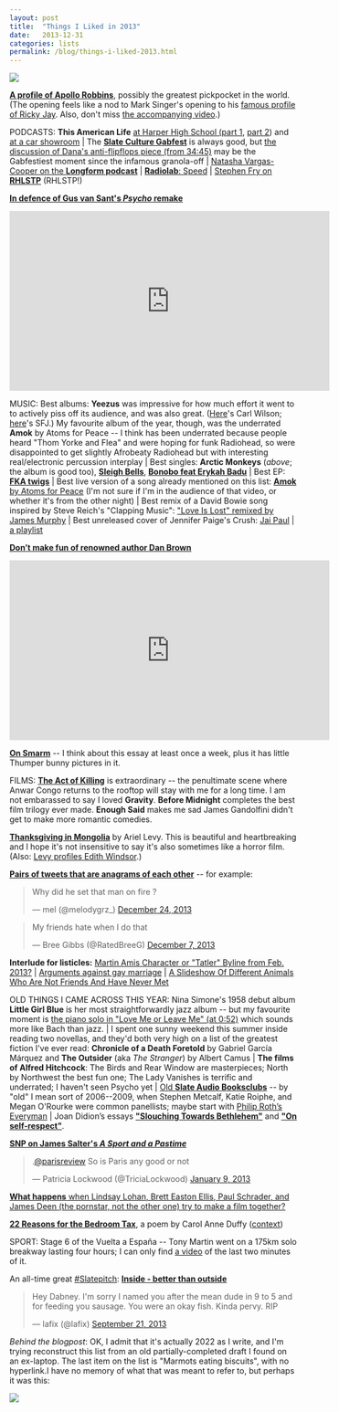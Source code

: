 ```yaml
---
layout: post
title:  "Things I Liked in 2013"
date:   2013-12-31
categories: lists
permalink: /blog/things-i-liked-2013.html
---
```


[![](../assets/img/2013-helicopter.jpg)](https://kottke.org/13/11/hungry-helicopter-eats-delicious-soldiers)

**[A profile of Apollo Robbins](https://www.newyorker.com/magazine/2013/01/07/a-pickpockets-tale)**, possibly the greatest pickpocket in the world. (The opening feels like a nod to Mark Singer's opening to his [famous profile of Ricky Jay](https://www.newyorker.com/magazine/1993/04/05/secrets-of-the-magus). Also, don't miss [the accompanying video](https://www.newyorker.com/video/watch/apollo-robbins-tricks-of-the-trade).)

PODCASTS: **This American Life** [at Harper High School (part 1](https://www.thisamericanlife.org/487/harper-high-school-part-one), [part 2](https://www.thisamericanlife.org/radio-archives/episode/488/harper-high-school-part-two)) and [at a car showroom](https://www.thisamericanlife.org/513/129-cars) \| The [**Slate Culture Gabfest**](https://slate.com/podcasts/culture-gabfest) is always good, but [the discussion of Dana's anti-flipflops piece (from 34:45)](https://www.wnyc.org/story/18c5a9595131ff03ec8001bc/) may be the Gabfestiest moment since the infamous granola-off \| [Natasha Vargas-Cooper on the **Longform podcast**](https://longform.org/player/longform-podcast-39-natasha-vargas-cooper) \| [**Radiolab**: Speed](https://www.wnycstudios.org/podcasts/radiolab/episodes/267124-speed) \| [Stephen Fry on **RHLSTP**](https://play.acast.com/s/rhlstp/rhlstp-18-stephen-fry) (RHLSTP!)

**[In defence of Gus van Sant's *Psycho* remake](https://www.houstonpress.com/film/gus-van-sants-psycho-just-turned-15-and-is-more-fascinating-than-you-remember-6600081)**

<iframe width="560" height="315" src="https://www.youtube.com/embed/bpOSxM0rNPM" title="YouTube video player" frameborder="0" allow="accelerometer; autoplay; clipboard-write; encrypted-media; gyroscope; picture-in-picture" allowfullscreen></iframe>

MUSIC: Best albums: **Yeezus** was impressive for how much effort it went to to actively piss off its audience, and was also great. ([Here](http://www.slate.com/articles/arts/music_box/2013/06/kanye_west_s_yeezus_reviewed.html)'s Carl Wilson; [here](http://www.newyorker.com/magazine/2013/06/24/black-noise)'s SFJ.) My favourite album of the year, though, was the underrated **Amok** by Atoms for Peace -- I think has been underrated because people heard "Thom Yorke and Flea" and were hoping for funk Radiohead, so were disappointed to get slightly Afrobeaty Radiohead but with interesting real/electronic percussion interplay \| Best singles: **Arctic Monkeys** (*above*; the album is good too), [**Sleigh Bells**](https://www.youtube.com/watch?v=UULVVnRcYOk), [**Bonobo feat Erykah Badu**](https://www.youtube.com/watch?v=lq7p_PuxRDI) \| Best EP: [**FKA twigs**](https://pitchfork.com/reviews/albums/18590-twigs-ep2/) \| Best live version of a song already mentioned on this list: [**Amok** by Atoms for Peace](https://www.youtube.com/watch?v=cP3iKrMDE-g) (I'm not sure if I'm in the audience of that video, or whether it's from the other night) \| Best remix of a David Bowie song inspired by Steve Reich's "Clapping Music": ["Love Is Lost" remixed by James Murphy](https://www.youtube.com/watch?v=dOy7vPwEtCw) \| Best unreleased cover of Jennifer Paige's Crush: [Jai Paul](https://www.youtube.com/watch?v=KvHYFl0kqIk) \| [a playlist](https://open.spotify.com/playlist/7hrqmvmXv64RseQR99pNu4?si=409e8d7ca15149a4)

**[Don’t make fun of renowned author Dan Brown](https://www.telegraph.co.uk/books/authors/dont-make-fun-of-renowned-dan-brown/)**

<p><iframe width="560" height="315" src="https://www.youtube.com/embed/-b9cW6cU34I" title="YouTube video player" frameborder="0" allow="accelerometer; autoplay; clipboard-write; encrypted-media; gyroscope; picture-in-picture" allowfullscreen></iframe></p>

**[On Smarm](https://www.gawkerarchives.com/on-smarm-1476594977)** -- I think about this essay at least once a week, plus it has little Thumper bunny pictures in it.

FILMS: [**The Act of Killing**](https://slate.com/culture/2013/07/the-act-of-killing-documentary-reviewed.html) is extraordinary -- the penultimate scene where Anwar Congo returns to the rooftop will stay with me for a long time. I am not embarassed to say I loved **Gravity**. **Before Midnight** completes the best film trilogy ever made. **Enough Said** makes me sad James Gandolfini didn't get to make more romantic comedies.

[**Thanksgiving in Mongolia**](https://www.newyorker.com/magazine/2013/11/18/thanksgiving-in-mongolia) by Ariel Levy. This is beautiful and heartbreaking and I hope it's not insensitive to say it's also sometimes like a horror film. (Also: [Levy profiles Edith Windsor](https://www.newyorker.com/magazine/2013/09/30/the-perfect-wife).)

**[Pairs of tweets that are anagrams of each other](http://anagramatron.tumblr.com/)** -- for example:

<blockquote class="twitter-tweet"><p lang="en" dir="ltr">Why did he set that man on fire ?</p>&mdash; mel (@melodygrz_) <a href="https://twitter.com/melodygrz_/status/415302387310792704?ref_src=twsrc%5Etfw">December 24, 2013</a></blockquote> <script async src="https://platform.twitter.com/widgets.js" charset="utf-8"></script>

<blockquote class="twitter-tweet"><p lang="en" dir="ltr">My friends hate when I do that</p>&mdash; Bree Gibbs (@RatedBreeG) <a href="https://twitter.com/RatedBreeG/status/409389861221580800?ref_src=twsrc%5Etfw">December 7, 2013</a></blockquote> <script async src="https://platform.twitter.com/widgets.js" charset="utf-8"></script>

**Interlude for listicles:** [Martin Amis Character or "Tatler" Byline from Feb. 2013?](https://thehairpin.archive.town/2013/02/martin-amis-character-or-tatler-byline-from-feb-2013/) \| [Arguments against gay marriage](https://www.mcsweeneys.net/articles/arguments-against-gay-marriage) \| [A Slideshow Of Different Animals Who Are Not Friends And Have Never Met](https://the-toast.net/2013/12/02/animals-who-are-not-friends/)

OLD THINGS I CAME ACROSS THIS YEAR: Nina Simone's 1958 debut album **Little Girl Blue** is her most straightforwardly jazz album -- but my favourite moment is [the piano solo in "Love Me or Leave Me" (at 0:52)](https://www.youtube.com/watch?v=uId47pfkAaE) which sounds more like Bach than jazz. \| I spent one sunny weekend this summer inside reading two novellas, and they'd both very high on a list of the greatest fiction I've ever read: **Chronicle of a Death Foretold** by Gabriel García Márquez and **The Outsider** (aka *The Stranger*) by Albert Camus \| **The films of Alfred Hitchcock**: The Birds and Rear Window are masterpieces; North by Northwest the best fun one; The Lady Vanishes is terrific and underrated; I haven't seen Psycho yet \| [Old **Slate Audio Booksclubs**](https://open.spotify.com/show/33vvuCy1GFLAcdD68E7IDP?si=58a091b7c57a4c77) -- by "old" I mean sort of 2006--2009, when Stephen Metcalf, Katie Roiphe, and Megan O'Rourke were common panellists; maybe start with [Philip Roth’s Everyman](https://open.spotify.com/episode/7tOEYmabxPpjt3zHXGbk7p?si=19f33dc4d3a54b34) \| Joan Didion’s essays [**"Slouching Towards Bethlehem"**](https://www.saturdayeveningpost.com/2017/06/didion/) and [**"On self-respect"**](https://www.vogue.com/article/joan-didion-self-respect-essay-1961).

**[SNP on James Salter's *A Sport and a Pastime*](https://hazlitt.net/feature/book-five-james-salters-sport-and-pastime)**

<blockquote class="twitter-tweet"><p lang="en" dir="ltr">.<a href="https://twitter.com/parisreview?ref_src=twsrc%5Etfw">@parisreview</a> So is Paris any good or not</p>&mdash; Patricia Lockwood (@TriciaLockwood) <a href="https://twitter.com/TriciaLockwood/status/289148349003730947?ref_src=twsrc%5Etfw">January 9, 2013</a></blockquote> <script async src="https://platform.twitter.com/widgets.js" charset="utf-8"></script>

[**What happens** when Lindsay Lohan, Brett Easton Ellis, Paul Schrader, and James Deen (the pornstar, not the other one) try to make a film together?](https://www.nytimes.com/2013/01/13/magazine/here-is-what-happens-when-you-cast-lindsay-lohan-in-your-movie.html)

[**22 Reasons for the Bedroom Tax**](https://www.theguardian.com/books/2013/oct/11/bedroom-tax-poet-laureate-carol-ann-duffy), a poem by Carol Anne Duffy ([context](https://www.theguardian.com/environment/2013/oct/09/badgers-moving-goalposts-owen-paterson-cull))

SPORT: Stage 6 of the Vuelta a España -- Tony Martin went on a 175km solo breakway lasting four hours; I can only find [a video](https://www.youtube.com/watch?v=BZNgFiovZgk) of the last two minutes of it.

An all-time great [#Slatepitch](https://slate.com/culture/2009/10/the-slate-pitch-twitter-meme.html): **[Inside - better than outside](https://slate.com/business/2013/08/eating-lunch-outside-sucks-stay-inside.html)**

<blockquote class="twitter-tweet"><p lang="en" dir="ltr">Hey Dabney. I&#39;m sorry I named you after the mean dude in 9 to 5 and for feeding you sausage. You were an okay fish. Kinda pervy. RIP</p>&mdash; lafix (@lafix) <a href="https://twitter.com/lafix/status/381277753296695299?ref_src=twsrc%5Etfw">September 21, 2013</a></blockquote> <script async src="https://platform.twitter.com/widgets.js" charset="utf-8"></script>

*Behind the blogpost*: OK, I admit that it's actually 2022 as I write, and I'm trying reconstruct this list from an old partially-completed draft I found on an ex-laptop. The last item on the list is "Marmots eating biscuits", with no hyperlink.I have no memory of what that was meant to refer to, but perhaps it was this:

![](../assets/img/2013-marmots.jpg)
